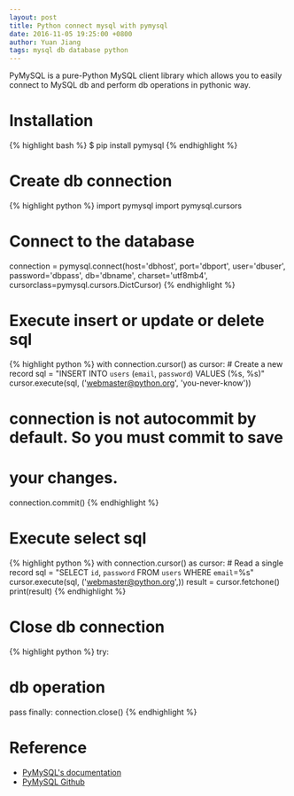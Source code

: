 ```yaml
---
layout: post
title: Python connect mysql with pymysql
date: 2016-11-05 19:25:00 +0800
author: Yuan Jiang
tags: mysql db database python
---
```


PyMySQL is a pure-Python MySQL client library which allows you to easily connect to MySQL db and perform db operations in pythonic way.

# Installation
{% highlight bash %}
$ pip install pymysql
{% endhighlight %}

# Create db connection
{% highlight python %}
import pymysql
import pymysql.cursors

# Connect to the database
connection = pymysql.connect(host='dbhost',
                             port='dbport',
                             user='dbuser',
                             password='dbpass',
                             db='dbname',
                             charset='utf8mb4',
                             cursorclass=pymysql.cursors.DictCursor)
{% endhighlight %}

# Execute insert or update or delete sql
{% highlight python %}
with connection.cursor() as cursor:
    # Create a new record
    sql = "INSERT INTO `users` (`email`, `password`) VALUES (%s, %s)"
    cursor.execute(sql, ('webmaster@python.org', 'you-never-know'))

# connection is not autocommit by default. So you must commit to save
# your changes.
connection.commit()
{% endhighlight %}

# Execute select sql
{% highlight python %}
with connection.cursor() as cursor:
    # Read a single record
    sql = "SELECT `id`, `password` FROM `users` WHERE `email`=%s"
    cursor.execute(sql, ('webmaster@python.org',))
    result = cursor.fetchone()
    print(result)
{% endhighlight %}

# Close db connection
{% highlight python %}
try:
  # db operation
  pass
finally:
  connection.close()
{% endhighlight %}

# Reference
- [PyMySQL's documentation](http://pymysql.readthedocs.io/en/latest/index.html)
- [PyMySQL Github](https://github.com/PyMySQL/PyMySQL)
